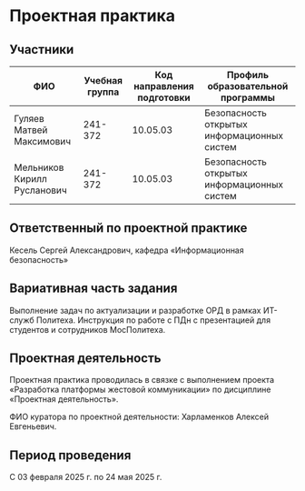 # Проектная практика

## Участники

| ФИО | Учебная группа | Код направления подготовки | Профиль образовательной программы |
|-|-|-|-|
|Гуляев Матвей Максимович|241-372|10.05.03|Безопасность открытых информационных систем|
|Мельников Кирилл Русланович|241-372|10.05.03|Безопасность открытых информационных систем|


## Ответственный по проектной практике

Кесель Сергей Александрович, кафедра «Информационная безопасность»

## Вариативная часть задания
Выполнение задач по актуализации и разработке ОРД в рамках ИТ-служб Политеха. 
Инструкция по работе с ПДн с презентацией для студентов и сотрудников МосПолитеха.

## Проектная деятельность

Проектная практика проводилась в связке с выполнением проекта «Разработка платформы жестовой коммуникации» по дисциплине «Проектная деятельность».

ФИО куратора по проектной деятельности: Харламенков Алексей Евгеньевич.

## Период проведения

С 03 февраля 2025 г. по 24 мая 2025 г.
